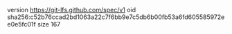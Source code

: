 version https://git-lfs.github.com/spec/v1
oid sha256:c52b76ccad2bd1063a22c7f6bb9e7c5db6b00fb53a6fd605585972ee0e5fc01f
size 167

